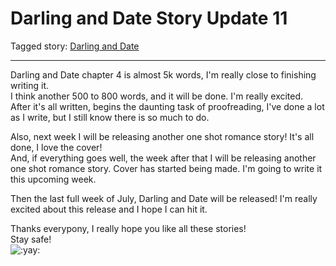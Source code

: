 # Darling and Date Story Update 11

Tagged story: [Darling and Date](https://www.fimfiction.net/story/539654/darling-and-date)

***

Darling and Date chapter 4 is almost 5k words, I'm really close to finishing writing it.  
I think another 500 to 800 words, and it will be done. I'm really excited.  
After it's all written, begins the daunting task of proofreading, I've done a lot as I write, but I still know there is so much to do.

Also, next week I will be releasing another one shot romance story! It's all done, I love the cover!  
And, if everything goes well, the week after that I will be releasing another one shot romance story. Cover has started being made. I'm going to write it this upcoming week.

Then the last full week of July, Darling and Date will be released! I'm really excited about this release and I hope I can hit it.

Thanks everypony, I really hope you like all these stories!  
Stay safe!  
![:yay:](../../../ponies/emotes/yay.png)
